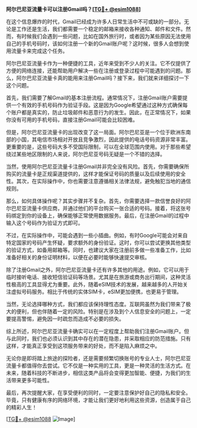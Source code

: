 **阿尔巴尼亚流量卡可以注册Gmail吗？[[TG💪+ @esim1088](https://t.me/s/esim1088)]**

在这个信息爆炸的时代，Gmail已经成为许多人日常生活中不可或缺的一部分。无论是工作还是生活，我们都需要一个稳定的邮箱来接收各种通知、邮件和文件。然而，有时候我们会遇到一些问题，比如在国外旅行时，或者因为某些原因无法使用自己的手机号码时，该如何注册一个新的Gmail账户呢？这时候，很多人会想到使用流量卡来完成这个任务。

阿尔巴尼亚流量卡作为一种便捷的工具，近年来受到不少人的关注。它不仅提供了方便的网络连接，还能帮助用户解决一些在注册或登录过程中可能遇到的问题。那么，阿尔巴尼亚流量卡真的能用来注册Gmail吗？接下来，我们就来详细探讨一下这个问题。

首先，我们需要了解Gmail的基本注册流程。通常情况下，注册Gmail账户需要提供一个有效的手机号码作为验证手段。这是因为Google希望通过这种方式确保每个账户都是真实的，防止垃圾邮件和恶意行为的发生。因此，在正常情况下，如果你没有可用的手机号码，直接注册Gmail可能会比较困难。

但是，阿尔巴尼亚流量卡的出现改变了这一局面。阿尔巴尼亚是一个位于欧洲东南部的小国，其电信市场相对开放且竞争激烈，因此提供的电话号码资源非常丰富。更重要的是，这些号码大多不受国际限制，可以在全球范围内使用。对于那些希望绕过某些地区限制的人来说，阿尔巴尼亚号码无疑是一个不错的选择。

当然，使用阿尔巴尼亚流量卡注册Gmail并非完全没有风险。首先，你需要确保所购买的流量卡是正规渠道提供的，这样才能保证号码的质量以及后续使用的安全性。其次，在实际操作中，你也需要注意遵循相关法律法规，避免触犯当地的通信规则。

那么，如何具体操作呢？其实步骤并不复杂。首先，你需要选择一款信誉良好的阿尔巴尼亚流量卡供应商，并通过他们的平台购买一张合适的号码。接着，将这张号码绑定到你的设备上，确保能够正常使用数据服务。最后，在注册Gmail的过程中输入这个号码作为验证方式即可。

不过，在实际操作中，可能会遇到一些小插曲。例如，有时Google可能会对来自特定国家的号码产生怀疑，要求额外的身份验证。这时，你可以尝试更换其他类型的验证方式，如备用邮箱等。同时，也建议大家在注册前多做一些准备工作，比如准备好相关的身份证明材料，以便在必要时能够快速提交审核。

除了注册Gmail之外，阿尔巴尼亚流量卡还有许多其他的用途。例如，它可以用于临时接听电话、接收短信验证码等场景。尤其是在旅游或商务出行期间，这种灵活性极高的工具显得尤为重要。此外，随着eSIM技术的发展，越来越多的人开始关注虚拟号码服务。相比于传统的实体SIM卡，eSIM更加便携，也更易于管理。

当然，无论选择哪种方式，我们都应该保持理性态度。互联网虽然为我们带来了极大的便利，但也伴随着一定的风险。特别是在涉及到个人信息安全的问题上，一定要提高警惕，避免因一时疏忽而造成不必要的损失。

综上所述，阿尔巴尼亚流量卡确实可以在一定程度上帮助我们注册Gmail账户。但与此同时，我们也必须认识到其中存在的潜在隐患，并采取相应的防范措施。只有这样，才能真正享受到这项服务带来的好处，而不是陷入麻烦之中。

无论你是即将踏上旅途的探险者，还是需要频繁切换账号的专业人士，阿尔巴尼亚流量卡都值得你去尝试。它不仅是一种实用的工具，更是一种灵活的生活方式。在未来，随着科技的不断进步，相信这类产品将会变得更加智能、便捷，为我们的生活带来更多可能性。

最后，再次提醒大家，在享受便利的同时，一定要注意保护好自己的隐私和安全。毕竟，只有健康有序的网络环境，才能让我们更好地利用这些资源，创造属于自己的精彩人生！

[[TG💪+ @esim1088](https://t.me/s/esim1088) ![Image](https://i.postimg.cc/4NQfJmqS/Snipaste-2025-05-13-00-14-12.png)]